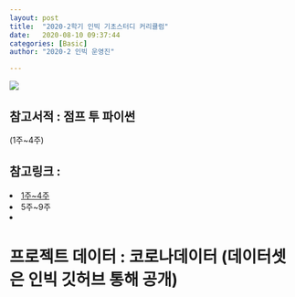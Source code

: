```yaml
---
layout: post
title:  "2020-2학기 인빅 기초스터디 커리큘럼"
date:   2020-08-10 09:37:44
categories: [Basic]
author: "2020-2 인빅 운영진"

---
```



<img src="{{ site.baseurl }}/images/b_c.png"  class= "fit image">

## 참고서적 : 점프 투 파이썬
(1주~4주) <br>
## 참고링크 :
<li><a href="https://www.inflearn.com/course/%ED%8C%8C%EC%9D%B4%EC%8D%AC-%EA%B8%B0%EC%B4%88-%EA%B0%95%EC%A2%8C#">1주~4주</a></li>

<li><a hef="https://www.inflearn.com/course/pandas-%ED%8C%AC%EB%8D%94%EC%8A%A4-%EB%8D%B0%EC%9D%B4%ED%84%B0%EB%B6%84%EC%84%9D-%EA%B8%B0%EC%B4%88#">5주~9주</a></li>


<li><a hef="https://www.inflearn.com/course/%EB%8D%B0%EC%9D%B4%ED%84%B0-%EC%82%AC%EC%9D%B4%EC%96%B8%EC%8A%A4-kaggle#"10주~11주</a></li>


# 프로젝트 데이터 : 코로나데이터 (데이터셋은 인빅 깃허브 통해 공개)
